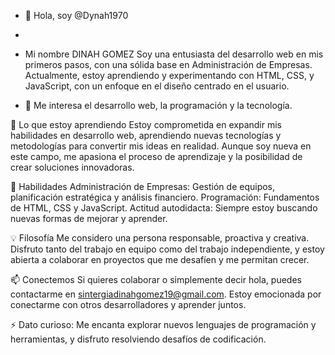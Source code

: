 - 👋 Hola, soy @Dynah1970
- 
-   Mi nombre DINAH GOMEZ
Soy una entusiasta del desarrollo web en mis primeros pasos, con una sólida base en Administración de Empresas. Actualmente, estoy aprendiendo y experimentando con HTML, CSS, y JavaScript, con un enfoque en el diseño centrado en el usuario.

- 👀 Me interesa el desarrollo web, la programación y la tecnología.

🌱 Lo que estoy aprendiendo
Estoy comprometida en expandir mis habilidades en desarrollo web, aprendiendo nuevas tecnologías y metodologías para convertir mis ideas en realidad. Aunque soy nueva en este campo, me apasiona el proceso de aprendizaje y la posibilidad de crear soluciones innovadoras.

🚀 Habilidades
Administración de Empresas: Gestión de equipos, planificación estratégica y análisis financiero.
Programación: Fundamentos de HTML, CSS y JavaScript.
Actitud autodidacta: Siempre estoy buscando nuevas formas de mejorar y aprender.

💡 Filosofía
Me considero una persona responsable, proactiva y creativa. Disfruto tanto del trabajo en equipo como del trabajo independiente, y estoy abierta a colaborar en proyectos que me desafíen y me permitan crecer.

📫 Conectemos
Si quieres colaborar o simplemente decir hola, puedes contactarme en sintergiadinahgomez19@gmail.com. Estoy emocionada por conectarme con otros desarrolladores y aprender juntos.

⚡ Dato curioso: Me encanta explorar nuevos lenguajes de programación y herramientas, y disfruto resolviendo desafíos de codificación.


